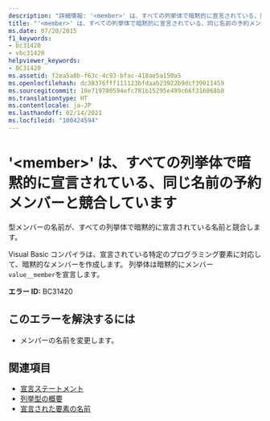```yaml
---
description: "詳細情報: '<member>' は、すべての列挙体で暗黙的に宣言されている、同じ名前の予約メンバーと競合しています"
title: "'<member>' は、すべての列挙体で暗黙的に宣言されている、同じ名前の予約メンバーと競合しています"
ms.date: 07/20/2015
f1_keywords:
- bc31420
- vbc31420
helpviewer_keywords:
- BC31420
ms.assetid: f2ea5a8b-f63c-4c93-bfac-418ae5a150a5
ms.openlocfilehash: dc38376fff111123bfdaab23922b9dcf39011459
ms.sourcegitcommit: 10e719780594efc781b15295e499c66f316068b8
ms.translationtype: HT
ms.contentlocale: ja-JP
ms.lasthandoff: 02/14/2021
ms.locfileid: "100424594"
---
```

# <a name="member-conflicts-with-the-reserved-member-by-this-name-that-is-implicitly-declared-in-all-enums"></a>'\<member>' は、すべての列挙体で暗黙的に宣言されている、同じ名前の予約メンバーと競合しています

型メンバーの名前が、すべての列挙体で暗黙的に宣言されている名前と競合します。  
  
 Visual Basic コンパイラは、宣言されている特定のプログラミング要素に対応して、暗黙的なメンバーを作成します。 列挙体は暗黙的にメンバー `value__member`を宣言します。  
  
 **エラー ID:** BC31420  
  
## <a name="to-correct-this-error"></a>このエラーを解決するには  
  
- メンバーの名前を変更します。  
  
## <a name="see-also"></a>関連項目

- [宣言ステートメント](../programming-guide/language-features/statements.md#declaration-statements)
- [列挙型の概要](../programming-guide/language-features/constants-enums/enumerations-overview.md)
- [宣言された要素の名前](../programming-guide/language-features/declared-elements/declared-element-names.md)

